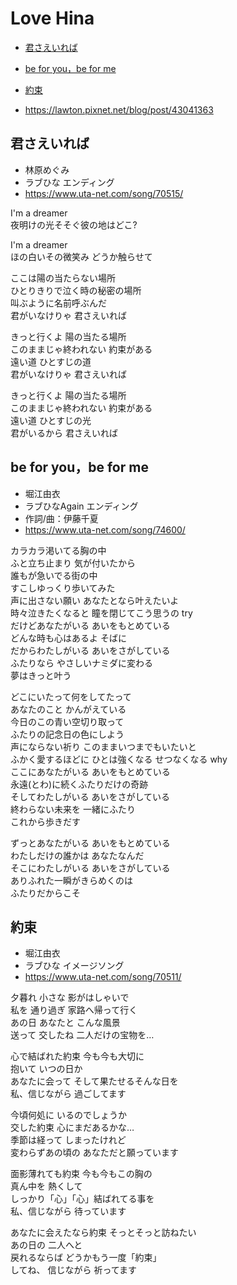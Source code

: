 
# Love Hina <!-- omit in toc -->

- [君さえいれば](#君さえいれば)
- [be for you，be for me](#be-for-yoube-for-me)
- [約束](#約束)


 - https://lawton.pixnet.net/blog/post/43041363


## 君さえいれば

 - 林原めぐみ
 - ラブひな エンディング
 - https://www.uta-net.com/song/70515/

I'm a dreamer<br>
夜明けの光そそぐ彼の地はどこ?<br>

I'm a dreamer<br>
ほの白いその微笑み どうか触らせて<br>

ここは陽の当たらない場所<br>
ひとりきりで泣く時の秘密の場所<br>
叫ぶように名前呼ぶんだ<br>
君がいなけりゃ 君さえいれば<br>

きっと行くよ 陽の当たる場所<br>
このままじゃ終われない 約束がある<br>
遠い道 ひとすじの道<br>
君がいなけりゃ 君さえいれば<br>

きっと行くよ 陽の当たる場所<br>
このままじゃ終われない 約束がある<br>
遠い道 ひとすじの光<br>
君がいるから 君さえいれば<br>


## be for you，be for me

 - 堀江由衣
 - ラブひなAgain エンディング
 - 作詞/曲：伊藤千夏
 - https://www.uta-net.com/song/74600/

カラカラ渇いてる胸の中<br>
ふと立ち止まり 気が付いたから<br>
誰もが急いでる街の中<br>
すこしゆっくり歩いてみた<br>
声に出さない願い あなたとなら叶えたいよ<br>
時々泣きたくなると 瞳を閉じてこう思うの try<br>
だけどあなたがいる あいをもとめている<br>
どんな時も心はあるよ そばに<br>
だからわたしがいる あいをさがしている<br>
ふたりなら やさしいナミダに変わる<br>
夢はきっと叶う<br>

どこにいたって何をしてたって<br>
あなたのこと かんがえている<br>
今日のこの青い空切り取って<br>
ふたりの記念日の色にしよう<br>
声にならない祈り このままいつまでもいたいと<br>
ふかく愛するほどに ひとは強くなる せつなくなる why<br>
ここにあなたがいる あいをもとめている<br>
永遠(とわ)に続くふたりだけの奇跡<br>
そしてわたしがいる あいをさがしている<br>
終わらない未来を 一緒にふたり<br>
これから歩きだす<br>

ずっとあなたがいる あいをもとめている<br>
わたしだけの誰かは あなたなんだ<br>
そこにわたしがいる あいをさがしている<br>
ありふれた一瞬がきらめくのは<br>
ふたりだからこそ<br>


## 約束

 - 堀江由衣
 - ラブひな イメージソング
 - https://www.uta-net.com/song/70511/

夕暮れ 小さな 影がはしゃいで<br>
私を 通り過ぎ 家路へ帰って行く<br>
あの日 あなたと こんな風景<br>
送って 交したね 二人だけの宝物を…<br>

心で結ばれた約束 今も今も大切に<br>
抱いて いつの日か<br>
あなたに会って そして果たせるそんな日を<br>
私、信じながら 過ごしてます<br>

今頃何処に いるのでしょうか<br>
交した約束 心にまだあるかな…<br>
季節は経って しまったけれど<br>
変わらずあの頃の あなただと願っています<br>

面影薄れても約束 今も今もこの胸の<br>
真ん中を 熱くして<br>
しっかり「心」「心」結ばれてる事を<br>
私、信じながら 待っています<br>

あなたに会えたなら約束 そっとそっと訪ねたい<br>
あの日の 二人へと<br>
戻れるならば どうかもう一度「約束」<br>
してね、 信じながら 祈ってます<br>
